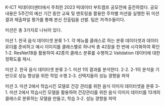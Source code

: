 K-ICT 빅데이터센터에서 주최한 2023 빅데이터 부트캠프 공모전에 출전하였다. 
공모 내용은 5주간의 예선 기간 동안 교육 및 멘토링을 활용한 주차별 미션을 실행한 뒤 미션 결과 제출파일 평가를 통해 본선 진출팀을 선발. 
팀은 저격수들이다.

미션은 총 3가지로 나뉘어 있다.

미션 1. 한국 음식 데이터셋 분류
1-1. 각 메뉴를 클래스로 하는 분류 데이터셋과 데이터로더를 준비하고 예시 이미지를 클래스별로 하나씩 총 42장을 한 번에 시각화하여 확인
1-2. ResNet18을 활용하여 42종의 클래스 분류를 수행하고 Validation 데이터에 대한 정확도를 제시.

미션 2. 한국 음식 데이터셋 분류
2-1. 미션 1의 결과를 분석한다.
2-2. 2-1의 분석을 기반으로 성능 향상을 위한 작업 수행
2-3. 선택지들의 성능 경향을 파악

미션 3. 미션 2에서 학습시킨 모델로 건강 관리를 위한 음식 이미지 데이터셋을 분류
3-1. 미션 2에서 학습시킨 모델을 활용하여 건강관리를 위한 음식 이미지 데이터를 13개의 클래스로 분류하는 모델을 만들고, 학습
3-2. 성능 경향을 파악
